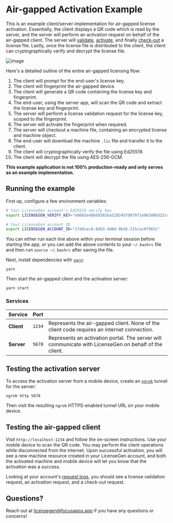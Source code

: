 # Air-gapped Activation Example

This is an example client/server implementation for air-gapped license activation. Essentially, the client displays a QR code which is read by the server, and the server will perform an activation request on behalf of the air-gapped client. The server will [validate][validate], [activate][activate], and finally [check-out][check-out] a license file. Lastly, once the license file is distributed to the client, the client can cryptographically verify and decrypt the license file.

![image](https://user-images.githubusercontent.com/6979737/160709628-16e8231e-6510-454e-b188-d20f7c4ff9dc.png)

Here's a detailed outline of the entire air-gapped licensing flow:

1. The client will prompt for the end-user's license key.
1. The client will fingerprint the air-gapped device.
1. The client will generate a QR code containing the license key and fingerprint.
1. The end-user, using the server app, will scan the QR code and extract the license key and fingerprint.
1. The server will perform a license validation request for the license key, scoped to the fingerprint.
1. The server will activate the fingerprint when required.
1. The server will checkout a machine file, containing an encrypted license and machine object.
1. The end-user will download the machine `.lic` file and transfer it to the client.
1. The client will cryptographically verify the file using Ed25519.
1. The client will decrypt the file using AES-256-GCM.

**This example application is not 100% production-ready and only serves as an example implementation.**

## Running the example

First up, configure a few environment variables:

```bash
# Your LicenseGen account's Ed25519 verify key
export LICENSEGEN_VERIFY_KEY="e8601e48b69383ba520245fd07971e983d06d22c4257cfd82304601479cee788"

# Your LicenseGen account ID
export LICENSEGEN_ACCOUNT_ID="1fddcec8-8dd3-4d8d-9b16-215cac0f9b52"
```

You can either run each line above within your terminal session before starting the app, or you can add the above contents to your `~/.bashrc` file and then run `source ~/.bashrc` after saving the file.

Next, install dependencies with [`yarn`][yarn]:

```
yarn
```

Then start the air-gapped client and the activation server:

```
yarn start
```

### Services

| Service    | Port   |                                                                                                   |
|:-----------|:-------|:--------------------------------------------------------------------------------------------------|
| **Client** | `1234` | Represents the air-gapped client. None of the client code requires an internet connection.        |
| **Server** | `5678` | Represents an activation portal. The server will communicate with LicenseGen on behalf of the client. |

## Testing the activation server

To access the activation server from a mobile device, create an [`ngrok`][ngrok] tunnel for the server:

```
ngrok http 5678
```

Then visit the resulting `ngrok` HTTPS-enabled tunnel URL on your mobile device.

## Testing the air-gapped client

Visit `http://localhost:1234` and follow the on-screen instructions. Use your mobile device to scan the QR code. You may perform the client operations while disconnected from the internet. Upon successful activation, you will see a new machine resource created in your LicenseGen account, and both the activated machine and mobile device will let you know that the activation was a success.

Looking at your account's [request logs][logs], you should see a license validation request, an activation request, and a check-out request.

## Questions?

Reach out at [licensegen@focusapps.app][support] if you have any
questions or concerns!

[validate]: https://licensegen.focusapps.app/docs/api/licenses/#licenses-actions-validate
[activate]: https://licensegen.focusapps.app/docs/api/machines/#machines-create
[check-out]: https://licensegen.focusapps.app/docs/api/machines/#machines-actions-check-out
[yarn]: https://yarnpkg.org
[ngrok]: https://ngrok.com
[logs]: https://licensegen-admin.focusapps.app/request-logs
[support]: mailto:licensegen@focusapps.app
